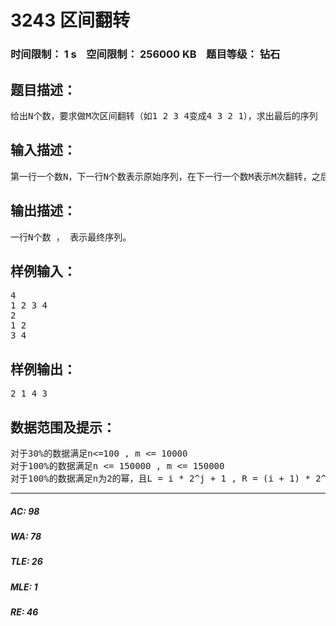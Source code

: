 # 3243 区间翻转   
### 时间限制： 1 s&nbsp;&nbsp;&nbsp;&nbsp;空间限制： 256000 KB&nbsp;&nbsp;&nbsp;&nbsp;题目等级： 钻石  
## 题目描述：  

<pre>
给出N个数，要求做M次区间翻转（如1 2 3 4变成4 3 2 1），求出最后的序列
</pre>
  
  
## 输入描述：  

<pre>
第一行一个数N，下一行N个数表示原始序列，在下一行一个数M表示M次翻转，之后的M行每行两个数L，R表示将区间[L,R]翻转。
</pre>
  
  
## 输出描述：  

<pre>
一行N个数 ， 表示最终序列。
</pre>
  
  
## 样例输入：  

<pre>
4
1 2 3 4
2
1 2
3 4
</pre>
  
  
## 样例输出：  

<pre>
2 1 4 3
</pre>
  
  
## 数据范围及提示：  

<pre>
对于30%的数据满足n<=100 , m <= 10000
对于100%的数据满足n <= 150000 , m <= 150000
对于100%的数据满足n为2的幂，且L = i * 2^j + 1 , R = (i + 1) * 2^j
</pre>
  
  
***  

##### AC: 98  
##### WA: 78  
##### TLE: 26  
##### MLE: 1  
##### RE: 46  
